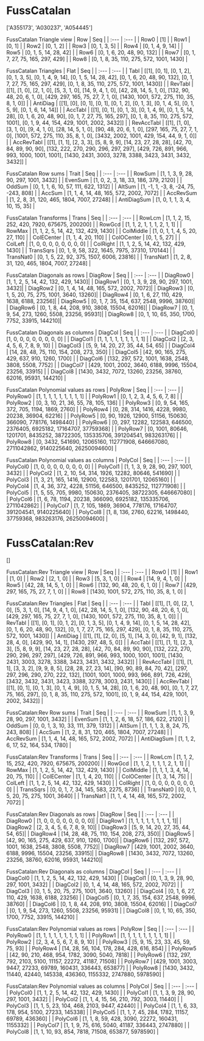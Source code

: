 # FussCatalan
['A355173', 'A030237', 'A054445']

FussCatalan Triangle view
|  Row   |  Seq   |
| :---   |  :---  |
| Row0 | [1] |
| Row1 | [0, 1] |
| Row2 | [0, 1, 2] |
| Row3 | [0, 1, 3, 5] |
| Row4 | [0, 1, 4, 9, 14] |
| Row5 | [0, 1, 5, 14, 28, 42] |
| Row6 | [0, 1, 6, 20, 48, 90, 132] |
| Row7 | [0, 1, 7, 27, 75, 165, 297, 429] |
| Row8 | [0, 1, 8, 35, 110, 275, 572, 1001, 1430] |

FussCatalan Triangles
| Flat       |  Seq  |
| :---       | :---  |
| Tabl       | [[1], [0, 1], [0, 1, 2], [0, 1, 3, 5], [0, 1, 4, 9, 14], [0, 1, 5, 14, 28, 42], [0, 1, 6, 20, 48, 90, 132], [0, 1, 7, 27, 75, 165, 297, 429], [0, 1, 8, 35, 110, 275, 572, 1001, 1430]] |
| RevTabl    | [[1], [1, 0], [2, 1, 0], [5, 3, 1, 0], [14, 9, 4, 1, 0], [42, 28, 14, 5, 1, 0], [132, 90, 48, 20, 6, 1, 0], [429, 297, 165, 75, 27, 7, 1, 0], [1430, 1001, 572, 275, 110, 35, 8, 1, 0]] |
| AntiDiag   | [[1], [0], [0, 1], [0, 1], [0, 1, 2], [0, 1, 3], [0, 1, 4, 5], [0, 1, 5, 9], [0, 1, 6, 14, 14]] |
| AccTabl    | [[1], [0, 1], [0, 1, 3], [0, 1, 4, 9], [0, 1, 5, 14, 28], [0, 1, 6, 20, 48, 90], [0, 1, 7, 27, 75, 165, 297], [0, 1, 8, 35, 110, 275, 572, 1001], [0, 1, 9, 44, 154, 429, 1001, 2002, 3432]] |
| RevAccTabl | [[1], [1, 0], [3, 1, 0], [9, 4, 1, 0], [28, 14, 5, 1, 0], [90, 48, 20, 6, 1, 0], [297, 165, 75, 27, 7, 1, 0], [1001, 572, 275, 110, 35, 8, 1, 0], [3432, 2002, 1001, 429, 154, 44, 9, 1, 0]] |
| AccRevTabl | [[1], [1, 1], [2, 3, 3], [5, 8, 9, 9], [14, 23, 27, 28, 28], [42, 70, 84, 89, 90, 90], [132, 222, 270, 290, 296, 297, 297], [429, 726, 891, 966, 993, 1000, 1001, 1001], [1430, 2431, 3003, 3278, 3388, 3423, 3431, 3432, 3432]] |

FussCatalan Row sums
| Trait        |   Seq  |
| :---         |  :---  |
| RowSum       | [1, 1, 3, 9, 28, 90, 297, 1001, 3432] |
| EvenSum      | [1, 0, 2, 3, 18, 33, 186, 379, 2120] |
| OddSum       | [0, 1, 1, 6, 10, 57, 111, 622, 1312] |
| AltSum       | [1, -1, 1, -3, 8, -24, 75, -243, 808] |
| AccSum       | [1, 1, 4, 14, 48, 165, 572, 2002, 7072] |
| AccRevSum    | [1, 2, 8, 31, 120, 465, 1804, 7007, 27248] |
| AntiDiagSum  | [1, 0, 1, 1, 3, 4, 10, 15, 35] |

FussCatalan Transforms
| Trans      |   Seq  |
| :---       |  :---  |
| RowLcm     | [1, 1, 2, 15, 252, 420, 7920, 675675, 200200] |
| RowGcd     | [1, 1, 2, 1, 1, 1, 2, 1, 1] |
| RowMax     | [1, 1, 2, 5, 14, 42, 132, 429, 1430] |
| ColMiddle  | [1, 0, 1, 1, 4, 5, 20, 27, 110] |
| ColECenter | [1, 1, 4, 20, 110] |
| ColOCenter | [0, 1, 5, 27] |
| ColLeft    | [1, 0, 0, 0, 0, 0, 0, 0, 0] |
| ColRight   | [1, 1, 2, 5, 14, 42, 132, 429, 1430] |
| TransSqrs  | [0, 1, 9, 58, 322, 1645, 7975, 37310, 170144] |
| TransNat0  | [0, 1, 5, 22, 92, 375, 1507, 6006, 23816] |
| TransNat1  | [1, 2, 8, 31, 120, 465, 1804, 7007, 27248] |

FussCatalan Diagonals as rows
| DiagRow  |   Seq  |
| :---     |  :---  |
| DiagRow0 | [1, 1, 2, 5, 14, 42, 132, 429, 1430]|
| DiagRow1 | [0, 1, 3, 9, 28, 90, 297, 1001, 3432]|
| DiagRow2 | [0, 1, 4, 14, 48, 165, 572, 2002, 7072]|
| DiagRow3 | [0, 1, 5, 20, 75, 275, 1001, 3640, 13260]|
| DiagRow4 | [0, 1, 6, 27, 110, 429, 1638, 6188, 23256]|
| DiagRow5 | [0, 1, 7, 35, 154, 637, 2548, 9996, 38760]|
| DiagRow6 | [0, 1, 8, 44, 208, 910, 3808, 15504, 62016]|
| DiagRow7 | [0, 1, 9, 54, 273, 1260, 5508, 23256, 95931]|
| DiagRow8 | [0, 1, 10, 65, 350, 1700, 7752, 33915, 144210]|

FussCatalan Diagonals as columns
| DiagCol  |   Seq  |
| :---     |  :---  |
| DiagCol0 | [1, 0, 0, 0, 0, 0, 0, 0, 0] |
| DiagCol1 | [1, 1, 1, 1, 1, 1, 1, 1, 1] |
| DiagCol2 | [2, 3, 4, 5, 6, 7, 8, 9, 10] |
| DiagCol3 | [5, 9, 14, 20, 27, 35, 44, 54, 65] |
| DiagCol4 | [14, 28, 48, 75, 110, 154, 208, 273, 350] |
| DiagCol5 | [42, 90, 165, 275, 429, 637, 910, 1260, 1700] |
| DiagCol6 | [132, 297, 572, 1001, 1638, 2548, 3808, 5508, 7752] |
| DiagCol7 | [429, 1001, 2002, 3640, 6188, 9996, 15504, 23256, 33915] |
| DiagCol8 | [1430, 3432, 7072, 13260, 23256, 38760, 62016, 95931, 144210] |

FussCatalan Polynomial values as rows
| PolyRow  |   Seq  |
| :---     |  :---  |
| PolyRow0 | [1, 1, 1, 1, 1, 1, 1, 1, 1] |
| PolyRow1 | [0, 1, 2, 3, 4, 5, 6, 7, 8] |
| PolyRow2 | [0, 3, 10, 21, 36, 55, 78, 105, 136] |
| PolyRow3 | [0, 9, 54, 165, 372, 705, 1194, 1869, 2760] |
| PolyRow4 | [0, 28, 314, 1416, 4228, 9980, 20238, 36904, 62216] |
| PolyRow5 | [0, 90, 1926, 12900, 51156, 150630, 366090, 778176, 1498440] |
| PolyRow6 | [0, 297, 12282, 122583, 646500, 2376405, 6925182, 17164707, 37759368] |
| PolyRow7 | [0, 1001, 80646, 1201701, 8435252, 38722305, 135335706, 391204541, 983263176] |
| PolyRow8 | [0, 3432, 541690, 12065160, 112771908, 646667080, 2711042862, 9140225640, 26250094600] |

FussCatalan Polynomial values as columns
| PolyCol  |   Seq  |
| :---     |  :---  |
| PolyCol0 | [1, 0, 0, 0, 0, 0, 0, 0, 0] |
| PolyCol1 | [1, 1, 3, 9, 28, 90, 297, 1001, 3432] |
| PolyCol2 | [1, 2, 10, 54, 314, 1926, 12282, 80646, 541690] |
| PolyCol3 | [1, 3, 21, 165, 1416, 12900, 122583, 1201701, 12065160] |
| PolyCol4 | [1, 4, 36, 372, 4228, 51156, 646500, 8435252, 112771908] |
| PolyCol5 | [1, 5, 55, 705, 9980, 150630, 2376405, 38722305, 646667080] |
| PolyCol6 | [1, 6, 78, 1194, 20238, 366090, 6925182, 135335706, 2711042862] |
| PolyCol7 | [1, 7, 105, 1869, 36904, 778176, 17164707, 391204541, 9140225640] |
| PolyCol8 | [1, 8, 136, 2760, 62216, 1498440, 37759368, 983263176, 26250094600] |

# FussCatalan:Rev
[]

FussCatalan:Rev Triangle view
|  Row   |  Seq   |
| :---   |  :---  |
| Row0 | [1] |
| Row1 | [1, 0] |
| Row2 | [2, 1, 0] |
| Row3 | [5, 3, 1, 0] |
| Row4 | [14, 9, 4, 1, 0] |
| Row5 | [42, 28, 14, 5, 1, 0] |
| Row6 | [132, 90, 48, 20, 6, 1, 0] |
| Row7 | [429, 297, 165, 75, 27, 7, 1, 0] |
| Row8 | [1430, 1001, 572, 275, 110, 35, 8, 1, 0] |

FussCatalan:Rev Triangles
| Flat       |  Seq  |
| :---       | :---  |
| Tabl       | [[1], [1, 0], [2, 1, 0], [5, 3, 1, 0], [14, 9, 4, 1, 0], [42, 28, 14, 5, 1, 0], [132, 90, 48, 20, 6, 1, 0], [429, 297, 165, 75, 27, 7, 1, 0], [1430, 1001, 572, 275, 110, 35, 8, 1, 0]] |
| RevTabl    | [[1], [0, 1], [0, 1, 2], [0, 1, 3, 5], [0, 1, 4, 9, 14], [0, 1, 5, 14, 28, 42], [0, 1, 6, 20, 48, 90, 132], [0, 1, 7, 27, 75, 165, 297, 429], [0, 1, 8, 35, 110, 275, 572, 1001, 1430]] |
| AntiDiag   | [[1], [1], [2, 0], [5, 1], [14, 3, 0], [42, 9, 1], [132, 28, 4, 0], [429, 90, 14, 1], [1430, 297, 48, 5, 0]] |
| AccTabl    | [[1], [1, 1], [2, 3, 3], [5, 8, 9, 9], [14, 23, 27, 28, 28], [42, 70, 84, 89, 90, 90], [132, 222, 270, 290, 296, 297, 297], [429, 726, 891, 966, 993, 1000, 1001, 1001], [1430, 2431, 3003, 3278, 3388, 3423, 3431, 3432, 3432]] |
| RevAccTabl | [[1], [1, 1], [3, 3, 2], [9, 9, 8, 5], [28, 28, 27, 23, 14], [90, 90, 89, 84, 70, 42], [297, 297, 296, 290, 270, 222, 132], [1001, 1001, 1000, 993, 966, 891, 726, 429], [3432, 3432, 3431, 3423, 3388, 3278, 3003, 2431, 1430]] |
| AccRevTabl | [[1], [0, 1], [0, 1, 3], [0, 1, 4, 9], [0, 1, 5, 14, 28], [0, 1, 6, 20, 48, 90], [0, 1, 7, 27, 75, 165, 297], [0, 1, 8, 35, 110, 275, 572, 1001], [0, 1, 9, 44, 154, 429, 1001, 2002, 3432]] |

FussCatalan:Rev Row sums
| Trait        |   Seq  |
| :---         |  :---  |
| RowSum       | [1, 1, 3, 9, 28, 90, 297, 1001, 3432] |
| EvenSum      | [1, 1, 2, 6, 18, 57, 186, 622, 2120] |
| OddSum       | [0, 0, 1, 3, 10, 33, 111, 379, 1312] |
| AltSum       | [1, 1, 1, 3, 8, 24, 75, 243, 808] |
| AccSum       | [1, 2, 8, 31, 120, 465, 1804, 7007, 27248] |
| AccRevSum    | [1, 1, 4, 14, 48, 165, 572, 2002, 7072] |
| AntiDiagSum  | [1, 1, 2, 6, 17, 52, 164, 534, 1780] |

FussCatalan:Rev Transforms
| Trans      |   Seq  |
| :---       |  :---  |
| RowLcm     | [1, 1, 2, 15, 252, 420, 7920, 675675, 200200] |
| RowGcd     | [1, 1, 2, 1, 1, 1, 2, 1, 1] |
| RowMax     | [1, 1, 2, 5, 14, 42, 132, 429, 1430] |
| ColMiddle  | [1, 1, 1, 3, 4, 14, 20, 75, 110] |
| ColECenter | [1, 1, 4, 20, 110] |
| ColOCenter | [1, 3, 14, 75] |
| ColLeft    | [1, 1, 2, 5, 14, 42, 132, 429, 1430] |
| ColRight   | [1, 0, 0, 0, 0, 0, 0, 0, 0] |
| TransSqrs  | [0, 0, 1, 7, 34, 145, 583, 2275, 8736] |
| TransNat0  | [0, 0, 1, 5, 20, 75, 275, 1001, 3640] |
| TransNat1  | [1, 1, 4, 14, 48, 165, 572, 2002, 7072] |

FussCatalan:Rev Diagonals as rows
| DiagRow  |   Seq  |
| :---     |  :---  |
| DiagRow0 | [1, 0, 0, 0, 0, 0, 0, 0, 0]|
| DiagRow1 | [1, 1, 1, 1, 1, 1, 1, 1, 1]|
| DiagRow2 | [2, 3, 4, 5, 6, 7, 8, 9, 10]|
| DiagRow3 | [5, 9, 14, 20, 27, 35, 44, 54, 65]|
| DiagRow4 | [14, 28, 48, 75, 110, 154, 208, 273, 350]|
| DiagRow5 | [42, 90, 165, 275, 429, 637, 910, 1260, 1700]|
| DiagRow6 | [132, 297, 572, 1001, 1638, 2548, 3808, 5508, 7752]|
| DiagRow7 | [429, 1001, 2002, 3640, 6188, 9996, 15504, 23256, 33915]|
| DiagRow8 | [1430, 3432, 7072, 13260, 23256, 38760, 62016, 95931, 144210]|

FussCatalan:Rev Diagonals as columns
| DiagCol  |   Seq  |
| :---     |  :---  |
| DiagCol0 | [1, 1, 2, 5, 14, 42, 132, 429, 1430] |
| DiagCol1 | [0, 1, 3, 9, 28, 90, 297, 1001, 3432] |
| DiagCol2 | [0, 1, 4, 14, 48, 165, 572, 2002, 7072] |
| DiagCol3 | [0, 1, 5, 20, 75, 275, 1001, 3640, 13260] |
| DiagCol4 | [0, 1, 6, 27, 110, 429, 1638, 6188, 23256] |
| DiagCol5 | [0, 1, 7, 35, 154, 637, 2548, 9996, 38760] |
| DiagCol6 | [0, 1, 8, 44, 208, 910, 3808, 15504, 62016] |
| DiagCol7 | [0, 1, 9, 54, 273, 1260, 5508, 23256, 95931] |
| DiagCol8 | [0, 1, 10, 65, 350, 1700, 7752, 33915, 144210] |

FussCatalan:Rev Polynomial values as rows
| PolyRow  |   Seq  |
| :---     |  :---  |
| PolyRow0 | [1, 1, 1, 1, 1, 1, 1, 1, 1] |
| PolyRow1 | [1, 1, 1, 1, 1, 1, 1, 1, 1] |
| PolyRow2 | [2, 3, 4, 5, 6, 7, 8, 9, 10] |
| PolyRow3 | [5, 9, 15, 23, 33, 45, 59, 75, 93] |
| PolyRow4 | [14, 28, 56, 104, 178, 284, 428, 616, 854] |
| PolyRow5 | [42, 90, 210, 468, 954, 1782, 3090, 5040, 7818] |
| PolyRow6 | [132, 297, 792, 2103, 5100, 11157, 22272, 41187, 71508] |
| PolyRow7 | [429, 1001, 3003, 9447, 27233, 69789, 160431, 336443, 653877] |
| PolyRow8 | [1430, 3432, 11440, 42440, 145338, 436360, 1155332, 2747880, 5978590] |

FussCatalan:Rev Polynomial values as columns
| PolyCol  |   Seq  |
| :---     |  :---  |
| PolyCol0 | [1, 1, 2, 5, 14, 42, 132, 429, 1430] |
| PolyCol1 | [1, 1, 3, 9, 28, 90, 297, 1001, 3432] |
| PolyCol2 | [1, 1, 4, 15, 56, 210, 792, 3003, 11440] |
| PolyCol3 | [1, 1, 5, 23, 104, 468, 2103, 9447, 42440] |
| PolyCol4 | [1, 1, 6, 33, 178, 954, 5100, 27233, 145338] |
| PolyCol5 | [1, 1, 7, 45, 284, 1782, 11157, 69789, 436360] |
| PolyCol6 | [1, 1, 8, 59, 428, 3090, 22272, 160431, 1155332] |
| PolyCol7 | [1, 1, 9, 75, 616, 5040, 41187, 336443, 2747880] |
| PolyCol8 | [1, 1, 10, 93, 854, 7818, 71508, 653877, 5978590] |

